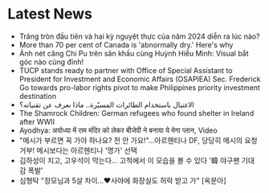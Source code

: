 # Latest News
-  Trăng tròn đầu tiên và hai kỳ nguyệt thực của năm 2024 diễn ra lúc nào?
-  More than 70 per cent of Canada is 'abnormally dry.' Here's why
-  Ảnh nét căng Chi Pu trên sân khấu cùng Huỳnh Hiểu Minh: Visual bắt góc nào cũng đỉnh!
-  TUCP stands ready to partner with Office of Special Assistant to President for Investment and Economic Affairs (OSAPIEA) Sec. Frederick Go towards pro-labor rights pivot to make Philippines priority investment destination
-  الاغتيال باستخدام الطائرات المسيّرة.. ماذا نعرف عن تقنياته؟
-  The Shamrock Children: German refugees who found shelter in Ireland after WWII
-  Ayodhya: अयोध्या में राम मंदिर को लेकर बीजेपी ने बनाया ये मेगा प्लान, Video
-  "메시가 부르면 꼭 가야 하나요? 전 안 가요!"…아르헨티나 DF, 당당히 메시의 요청 거부! 메시보다는 아르헨티나 '명가' 선택
-  김하성이 치고, 고우석이 막는다... 고척에서 이 모습을 볼 수 있다 '韓 야구팬 기대감 폭발'
-  심형탁 "장모님과 5살 차이…♥사야에 화장실도 허락 받고 가" [옥문아]
